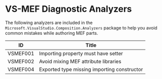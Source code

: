 # VS-MEF Diagnostic Analyzers

The following analyzers are included in the
`Microsoft.VisualStudio.Composition.Analyzers` package
to help you avoid common mistakes while authoring MEF parts.

ID | Title
--|--
VSMEF001 | Importing property must have setter
VSMEF002 | Avoid mixing MEF attribute libraries
VSMEF004 | Exported type missing importing constructor
